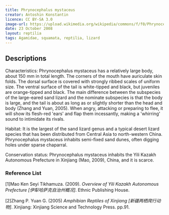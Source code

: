 ```yaml
---
title: Phrynocephalus mystaceus
creator: Antoshin Konstantin
licence: CC BY-SA 3.0
image-url: https://upload.wikimedia.org/wikipedia/commons/f/f0/Phrynocephalus_mystaceus.jpg
date: 23 October 2008
layout: reptilia
tags: Agamidae, squamata, reptilia, lizard 
---
```

## Descriptions

Characteristics: Phrynocephalus mystaceus has a relatively large body, about 150 mm in total length. The corners of the mouth have auriculate skin folds. The dorsal surface is covered with strongly ribbed scales of uniform size. The ventral surface of the tail is white-tipped and black, but juveniles are orange-tipped and black. The main difference between the subspecies of the large-eared sand lizard and the nominate subspecies is that the body is large, and the tail is about as long as or slightly shorter than the head and body (Zhang and Yuan, 2005). When angry, attacking or preparing to flee, it will show its flesh-red 'ears' and flap them incessantly, making a 'whirring' sound to intimidate its rivals. 

Habitat: It is the largest of the sand lizard genus and a typical desert lizard species that has been distributed from Central Asia to north-western China. Phrynocephalus mystaceus inhabits semi-fixed sand dunes, often digging holes under sparse chaparral.

Conservation status: Phrynocephalus mystaceus inhabits the Yili Kazakh Autonomous Prefecture in Xinjiang (Mao, 2009), China, and it is scarce.


### Reference List
[1]Mao Ken Seyi Tikhamuza. (2009). _Overview of Yili Kazakh Autonomous Prefecture [伊犁哈萨克自治州概况]_. Ethnic Publishing House. 

[2]Zhang P. Yuan G. (2005) _Amphibian Reptiles of Xinjiang [新疆两栖爬行动物]_. Xinjiang: Xinjiang Science and Technology Press. pp.91.



